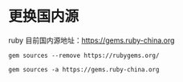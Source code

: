 # 更换国内源

ruby 目前国内源地址：https://gems.ruby-china.org

```shell
gem sources --remove https://rubygems.org/

gem sources -a https://gems.ruby-china.org
```

